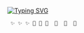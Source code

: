 [![Typing SVG](https://readme-typing-svg.demolab.com?font=Pacifico&weight=800&duration=3000&pause=1008&color=3498db&width=435&lines=Hello+world!+I'm+Zule+Carriazo;Welcome+to+my+GitHub)](https://git.io/typing-svg)


     ✨ ✨ ✨ 🌱 🌱 🌱  🔭  🔭  🔭



